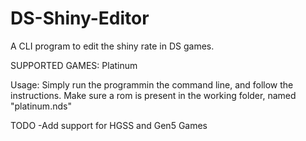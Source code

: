# DS-Shiny-Editor
A CLI program to edit the shiny rate in DS games.

SUPPORTED GAMES: Platinum


Usage: Simply run the programmin the command line, and follow the instructions. Make sure a rom is present in the working folder, named "platinum.nds"

TODO
-Add support for HGSS and Gen5 Games

